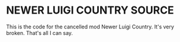 # NEWER LUIGI COUNTRY SOURCE
This is the code for the cancelled mod Newer Luigi Country.
It's very broken. That's all I can say.
